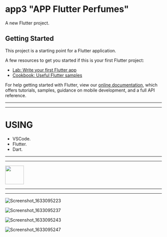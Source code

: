 # app3    "APP Flutter Perfumes"

A new Flutter project.

## Getting Started

This project is a starting point for a Flutter application.

A few resources to get you started if this is your first Flutter project:

- [Lab: Write your first Flutter app](https://flutter.dev/docs/get-started/codelab)
- [Cookbook: Useful Flutter samples](https://flutter.dev/docs/cookbook)

For help getting started with Flutter, view our
[online documentation](https://flutter.dev/docs), which offers tutorials,
samples, guidance on mobile development, and a full API reference.
*************************************************************************
*************************************************************************
# USING 
 * VSCode.
 * Flutter.
 * Dart.
*************************************************************************
*************************************************************************
<a href="https://www.buymeacoffee.com/iamsayuj"><img src="https://cdn.buymeacoffee.com/buttons/v2/default-purple.png" height="60"></a>
*************************************************************************
*************************************************************************

![Screenshot_1633095223](https://user-images.githubusercontent.com/60444937/135635450-22181f07-2b88-4de6-bf2c-0299c4464f86.png)

![Screenshot_1633095237](https://user-images.githubusercontent.com/60444937/135635457-072f9903-8ecc-4dab-9228-8571aaaaa0f3.png)

![Screenshot_1633095243](https://user-images.githubusercontent.com/60444937/135635473-1bc8ad18-dba5-4f64-808c-ae252415d850.png)

![Screenshot_1633095247](https://user-images.githubusercontent.com/60444937/135635480-4517fafd-c4cf-409a-9a19-3467b11e7ad2.png)

